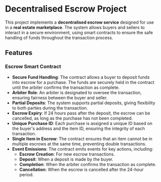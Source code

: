 # Decentralised Escrow Project

This project implements a **decentralised escrow service** designed for use in a **real estate marketplace**. The system allows buyers and sellers to interact in a secure environment, using smart contracts to ensure the safe handling of funds throughout the transaction process.

## Features

### Escrow Smart Contract

- **Secure Fund Handling**: The contract allows a buyer to deposit funds into escrow for a purchase. The funds are securely held in the contract until the arbiter confirms the transaction as complete.
- **Arbiter Role**: An arbiter is designated to oversee the transaction, ensuring fairness between the buyer and seller.
- **Partial Deposits**: The system supports partial deposits, giving flexibility to both parties during the transaction.
- **Escrow Expiry**: If 24 hours pass after the deposit, the escrow can be cancelled, as long as the purchase has not been completed. 
- **Unique Purchase ID**: Each purchase is assigned a unique ID based on the buyer's address and the item ID, ensuring the integrity of each transaction.
- **Single Item in Escrow**: The contract ensures that an item cannot be in multiple escrows at the same time, preventing double transactions.
- **Event Emissions**: The contract emits events for key actions, including:
  - **Escrow Creation**: For new escrow transactions.
  - **Deposit**: When a deposit is made by the buyer.
  - **Completion**: When the arbiter confirms the transaction as complete.
  - **Cancellation**: When the escrow is cancelled after the 24-hour period.
